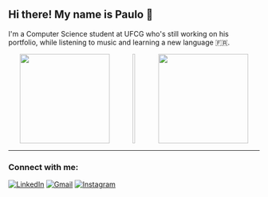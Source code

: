 ## Hi there! My name is Paulo 👋

I'm a Computer Science student at UFCG who's still working on his portfolio, while listening to music and learning a new language 🇫🇷.

<!-- Stats -->
<div align="center" style="display: flex; justify-content: space-around;">
  <img height="180em" src="https://github-readme-stats-sigma-five.vercel.app/api?username=paulorpn&show_icons=true&theme=react&include_all_commits=true&count_private=true"/>
  <img width="5em"/>
  <img height="180em" src="https://github-readme-stats-sigma-five.vercel.app/api/top-langs/?username=paulorpn&layout=compact&theme=react"/>
</div>

---

<!-- Connect with me --> 
<h3 align="left">Connect with me:</h3>

[![LinkedIn](https://img.shields.io/badge/LinkedIn-0077B5?style=for-the-badge&logo=linkedin&logoColor=white)](https://www.linkedin.com/in/paulo-ricardo-a47461234/)
[![Gmail](https://img.shields.io/badge/Gmail-A52A2A?style=for-the-badge&logo=gmail&logoColor=white)](mailto:paulo.ricardo.pereira.nascimento@ccc.ufcg.edu.br)
[![Instagram](https://img.shields.io/badge/Instagram-9932CC?style=for-the-badge&logo=instagram&logoColor=white)](https://www.instagram.com/paulorpn_/)
